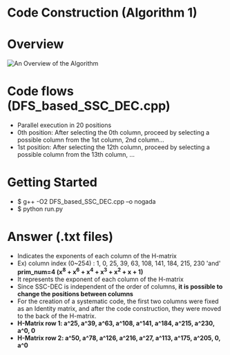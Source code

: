 # Code Construction (Algorithm 1)

# Overview
![An Overview of the Algorithm](https://github.com/xyz123479/SC_23-Unity-ECC/blob/main/Algorithm1_H_Matrix_Construction/Unity%20ECC_Algorithm1.PNG)

# Code flows (DFS_based_SSC_DEC.cpp)
- Parallel execution in 20 positions
- 0th position: After selecting the 0th column, proceed by selecting a possible column from the 1st column, 2nd column...
- 1st position: After selecting the 12th column, proceed by selecting a possible column from the 13th column, ...

# Getting Started
- $ g++ -O2 DFS_based_SSC_DEC.cpp –o nogada 
- $ python run.py

# Answer (.txt files)
- Indicates the exponents of each column of the H-matrix
- Ex) column index (0~254) : 1, 0, 25, 39, 63, 108, 141, 184, 215, 230 'and' **prim_num=4 (x<sup>8</sup> + x<sup>6</sup> + x<sup>4</sup> + x<sup>3</sup> + x<sup>2</sup> + x + 1)**
- It represents the exponent of each column of the H-matrix
- Since SSC-DEC is independent of the order of columns, **it is possible to change the positions between columns**
- For the creation of a systematic code, the first two columns were fixed as an Identity matrix, and after the code construction, they were moved to the back of the H-matrix.
- **H-Matrix row 1: a^25, a^39, a^63,  a^108, a^141, a^184, a^215, a^230, a^0, 0**
- **H-Matrix row 2: a^50, a^78, a^126, a^216, a^27,  a^113, a^175, a^205, 0,   a^0**
